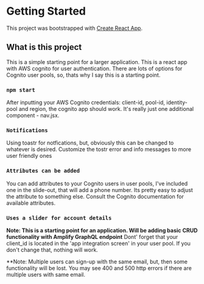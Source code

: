 # Getting Started 

This project was bootstrapped with [Create React App](https://github.com/facebook/create-react-app).

## What is this project

This is a simple starting point for a larger application.  This is a react app with AWS
cognito for user authentication.  There are lots of options for Cognito user pools, so, thats
why I say this is a starting point.   

### `npm start`

After inputting your AWS Cognito credentials: client-id, pool-id, identity-pool and region,
the cognito app should work.   It's really just one additional component - nav.jsx.  

### `Notifications`

Using toastr for notfications, but, obviously this can be changed to whatever is desired.
Customize the tostr error and info messages to more user friendly ones

### `Attributes can be added`

You can add attributes to your Cognito users in user pools, I've included one in the slide-out, that
will add a phone number.  Its pretty easy to adjust the attribute to something else.  Consult
the Cognito documentation for available attributes.

### `Uses a slider for account details`

**Note: This is a starting point for an application.  Will be adding basic CRUD functionality with Amplify GraphQL endpoint**
Dont' forget that your client_id is located in the 'app integration screen' in your user
pool.  If you don't change that, nothing will work.

**Note: Multiple users can sign-up with the same email, but, then some functionality will
be lost.  You may see 400 and 500 http errors if there are multiple users with same email.
